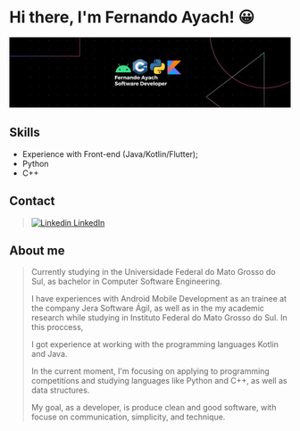 # Hi there, I'm Fernando Ayach! 😀

![](https://github.com/FernandoAyach/FernandoAyach/blob/main/banner.png?raw=true)

## Skills

 - Experience with Front-end (Java/Kotlin/Flutter);
 - Python
 - C++

## Contact

> [![Linkedin](https://i.stack.imgur.com/gVE0j.png) LinkedIn](https://www.linkedin.com/in/fernando-ayach-83021a267/)

## About me

> Currently studying in the Universidade Federal do Mato Grosso do Sul, as bachelor in Computer Software Engineering.
>
> I have experiences with Android Mobile Development as an trainee at the company Jera Software Ágil, 
> as well as in the my academic research while studying in Instituto Federal do Mato Grosso do Sul. In this proccess, 
>
> I got experience at working with the programming languages Kotlin and Java. 
>
> In the current moment, I'm focusing on applying to programming competitions and studying languages like Python and C++, 
> as well as data structures.
>
> My goal, as a developer, is produce clean and good software, with focuse on communication, simplicity, and technique.
